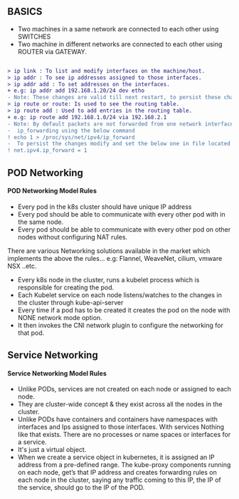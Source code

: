 ## BASICS

- Two machines in a same network are connected to each other using SWITCHES
- Two machine in different networks are connected to each other using ROUTER via GATEWAY.

```diff

> ip link : To list and modify interfaces on the machine/host.
> ip addr : To see ip addresses assigned to those interfaces.
> ip addr add : To set addresses on the interfaces.
+ e.g: ip addr add 192.168.1.20/24 dev etho
- Note: These changes are valid till next restart, to persist these changes we need to update etc/network interfaces file.
> ip route or route: Is used to see the routing table.
> ip route add : Used to add entries in the routing table.
+ e.g: ip route add 192.168.1.0/24 via 192.168.2.1
- Note: By default packets are not forwarded from one network interface to other, to make this happen we need to enable
-  ip_forwarding using the below command 
! echo 1 > /proc/sys/net/ipv4/ip_forward
-  To persist the changes modify and set the below one in file located at /etc/sysctl.conf  
! net.ipv4.ip_forward = 1 

```

## POD Networking
#### POD Networking Model Rules
- Every pod in the k8s cluster should have unique IP address
- Every pod should be able to communicate with every other pod with in the same node.
- Every pod should be able to communicate with every other pod on other nodes without configuring NAT rules.

There are various Networking solutions available in the market which implements the above the rules...
e.g: Flannel, WeaveNet, cilium, vmware NSX ..etc.

- Every k8s node in the cluster, runs a kubelet process which is responsible for creating the pod.
- Each Kubelet service on each node listens/watches to the changes in the cluster through kube-api-server 
- Every time if a pod has to be created it creates the pod on the node with NONE network mode option.
- It then invokes the CNI network plugin to configure the networking for that pod.

## Service Networking
#### Service Networking Model Rules
- Unlike PODs, services are not created on each node or assigned to each node.
- They are cluster-wide concept & they exist across all the nodes in the cluster.
- Unlike PODs have containers and containers have namespaces with interfaces and Ips assigned to those interfaces.
  With services Nothing like that exists. There are no processes or name spaces or interfaces for a service.
- It's just a virtual object.
- When we create a service object in kubernetes, it is assigned an IP address from a pre-defined range. The kube-proxy components running on each node, get’s that IP address and creates forwarding rules on each node in the cluster, saying any traffic coming to this IP, the IP of the service, should go to the IP of the POD.
